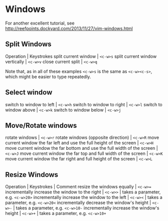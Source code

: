 # Windows

For another excellent tutorial, see http://reefpoints.dockyard.com/2013/11/27/vim-windows.html

## Split Windows

Operation | Keystrokes
split current window | `<c-w>s`
split current window vertically | `<c-w>v`
close current split | `<c-w>q`

Note that, as in all of these examples `<c-w>s` is the same as `<c-w><c-s>`, which might be easier to type repeatedly.

## Select window
switch to window to left | `<c-w>h`
switch to window to right | `<c-w>l`
switch to window above | `<c-w>k`
switch to window below | `<c-w>j`

## Move/Rotate windows
rotate windows | `<c-w>r`
rotate windows (opposite direction) | `<c-w>R`
move current window the far left and use the full height of the screen | `<c-w>H`
move current window the far bottom and use the full width of the screen | `<c-w>J`
move current window the far top and full width of the screen | `<c-w>K`
move current window the far right and full height of the screen | `<c-w>L`

## Resize Windows
Operation | Keystrokes | Comment
resize the windows equally  | `<c-w>=`
incrementally increase the window to the right | `<c-w>>` | takes a parameter, e.g. `<c-w>20>`
incrementally increase the window to the left | `<c-w><` | takes a parameter, e.g. `<c-w>20<`
incrementally decrease the window's height | `<c-w>-` | takes a parameter, e.g. `<c-w>10-`
incrementally increase the window's height | `<c-w>+` | takes a parameter, e.g. `<c-w>10+`

